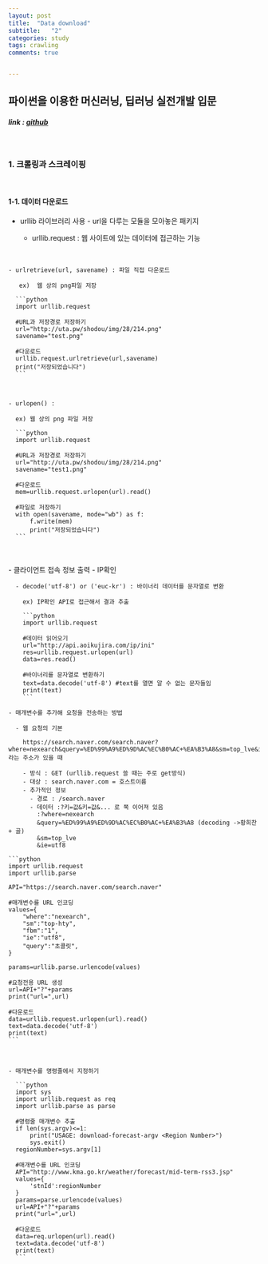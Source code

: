 ```yaml
---
layout: post
title:  "Data download"
subtitle:   "2"
categories: study
tags: crawling
comments: true


---
```




## 파이썬을 이용한 머신러닝, 딥러닝 실전개발 입문

##### link : [*github*](https://github.com/Yeo0/Web-Crawling/blob/master/1-1.%20%EB%8D%B0%EC%9D%B4%ED%84%B0%20%EB%8B%A4%EC%9A%B4%EB%A1%9C%EB%93%9C.ipynb)

<br/>

### 1. 크롤링과 스크레이핑

<br/>

#### 1-1. 데이터 다운로드

- urllib 라이브러리 사용 - url을 다루는 모듈을 모아놓은 패키지

  - urllib.request  : 웹 사이트에 있는 데이터에 접근하는 기능

<br/>

    - urlretrieve(url, savename) : 파일 직접 다운로드
    
       ex)  웹 상의 png파일 저장
    
      ```python
      import urllib.request
      
      #URL과 저장경로 저장하기
      url="http://uta.pw/shodou/img/28/214.png"
      savename="test.png"
      
      #다운로드
      urllib.request.urlretrieve(url,savename)
      print("저장되었습니다")
      ```

<br/>

    - urlopen() :
    
      ex) 웹 상의 png 파일 저장
    
      ```python
      import urllib.request
      
      #URL과 저장경로 저장하기
      url="http://uta.pw/shodou/img/28/214.png"
      savename="test1.png"
      
      #다운로드
      mem=urllib.request.urlopen(url).read()
      
      #파일로 저장하기
      with open(savename, mode="wb") as f:
          f.write(mem)
          print("저장되었습니다")
      ```


​    		
​    
    - 클라이언트 접속 정보 출력 - IP확인
    
      - decode('utf-8') or ('euc-kr') : 바이너리 데이터를 문자열로 변환
    
        ex) IP확인 API로 접근해서 결과 추출
    
        ```python
        import urllib.request
        
        #데이터 읽어오기
        url="http://api.aoikujira.com/ip/ini"
        res=urllib.request.urlopen(url)
        data=res.read()
        
        #바이너리를 문자열로 변환하기
        text=data.decode('utf-8') #text를 열면 알 수 없는 문자들임
        print(text)
        ```
    
    - 매개변수를 추가해 요청을 전송하는 방법
    
      - 웹 요청의 기본 
    
        https://search.naver.com/search.naver?where=nexearch&query=%ED%99%A9%ED%9D%AC%EC%B0%AC+%EA%B3%A8&sm=top_lve&ie=utf8 라는 주소가 있을 때
    
        - 방식 : GET (urllib.request 쓸 때는 주로 get방식)
        - 대상 : search.naver.com = 호스트이름
        - 추가적인 정보 
          - 경로 : /search.naver
          - 데이터 :?키=값&키=값&... 로 쭉 이어져 있음 
            :?where=nexearch
            &query=%ED%99%A9%ED%9D%AC%EC%B0%AC+%EA%B3%A8 (decoding ->황희찬 + 골)
            &sm=top_lve
            &ie=utf8
    
    ```python 
    import urllib.request
    import urllib.parse
    
    API="https://search.naver.com/search.naver"
    
    #매개변수를 URL 인코딩
    values={
        "where":"nexearch",
        "sm":"top-hty",
        "fbm":"1",
        "ie":"utf8",
        "query":"초콜릿",
    }
        
    params=urllib.parse.urlencode(values)
    
    #요청전용 URL 생성
    url=API+"?"+params
    print("url=",url)
    
    #다운로드
    data=urllib.request.urlopen(url).read()
    text=data.decode('utf-8')
    print(text)
    ```

<br/>

    - 매개변수를 명령줄에서 지정하기
    
      ```python
      import sys
      import urllib.request as req
      import urllib.parse as parse
      
      #명령줄 매개변수 추출
      if len(sys.argv)<=1:
          print("USAGE: download-forecast-argv <Region Number>")
          sys.exit()
      regionNumber=sys.argv[1]
      
      #매개변수를 URL 인코딩
      API="http://www.kma.go.kr/weather/forecast/mid-term-rss3.jsp"
      values={
          'stnId':regionNumber
      }
      params=parse.urlencode(values)
      url=API+"?"+params
      print("url=",url)
      
      #다운로드
      data=req.urlopen(url).read()
      text=data.decode('utf-8')
      print(text)
      ```

